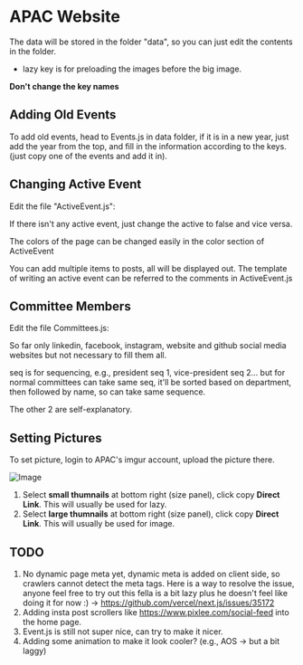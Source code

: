 # APAC Website

The data will be stored in the folder "data", so you can just edit the contents in the folder.

* lazy key is for preloading the images before the big image.

**Don't change the key names**

## Adding Old Events

To add old events, head to Events.js in data folder, if it is in a new year, just add the year from the top,
and fill in the information according to the keys. (just copy one of the events and add it in).

## Changing Active Event

Edit the file "ActiveEvent.js":

If there isn't any active event, just change the active to false and vice versa.

The colors of the page can be changed easily in the color section of ActiveEvent

You can add multiple items to posts, all will be displayed out. The template of
writing an active event can be referred to the comments in ActiveEvent.js

## Committee Members

Edit the file Committees.js:

So far only linkedin, facebook, instagram, website and github social media websites but
not necessary to fill them all.

seq is for sequencing, e.g., president seq 1, vice-president seq 2... but
for normal committees can take same seq, it'll be sorted based on department,
then followed by name, so can take same sequence.

The other 2 are self-explanatory.

## Setting Pictures

To set picture, login to APAC's imgur account, upload the picture there.

![Image](https://i.imgur.com/sVVIW94.png)

1. Select **small thumnails** at bottom right (size panel), click copy **Direct Link**. This will usually be used for lazy.
2. Select **large thumnails** at bottom right (size panel), click copy **Direct Link**. This will usually be used for image.

## TODO

1. No dynamic page meta yet, dynamic meta is added on client side, so crawlers cannot detect the meta tags. Here is a way to resolve the issue, anyone feel free to try out this fella is a bit lazy plus he doesn't feel like doing it for now :) -> https://github.com/vercel/next.js/issues/35172
2. Adding insta post scrollers like https://www.pixlee.com/social-feed into the home page.
3. Event.js is still not super nice, can try to make it nicer.
4. Adding some animation to make it look cooler? (e.g., AOS -> but a bit laggy)
